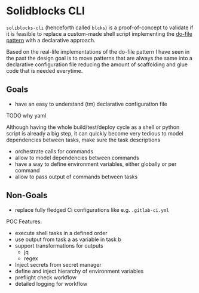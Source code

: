 # Solidblocks CLI

`soliblocks-cli` (henceforth called `blcks`) is a proof-of-concept to validate if it is feasible to replace a custom-made shell script implementing the [do-file pattern](https://pelle.io/posts/developer-experience-do-file/) with a declarative approach.

Based on the real-life implementations of the do-file pattern I have seen in the past the design goal is to move patterns that are always the same into a declarative configuration file reducing the amount of scaffolding and glue code that is needed everytime.

## Goals

* have an easy to understand (tm) declarative configuration file

TODO why yaml

Although having the whole build/test/deploy cycle as a shell or python script is already a big step, it can quickly become very tedious to model dependencies between tasks, make sure the task descriptions

* orchestrate calls for commands
* allow to model dependencies between commands
* have a way to define environment variables, either globally or per command
* allow to pass output of commands between tasks

## Non-Goals

* replace fully fledged Ci configurations like e.g. `.gitlab-ci.yml`




POC Features:

* execute shell tasks in a defined order
 * use output from task a as variable in task b
  * support transformations for outputs
    * jq
    * regex
* Inject secrets from secret manager
* define and inject hierarchy of environment variables
* preflight check workflow
* detailed logging for workflow
